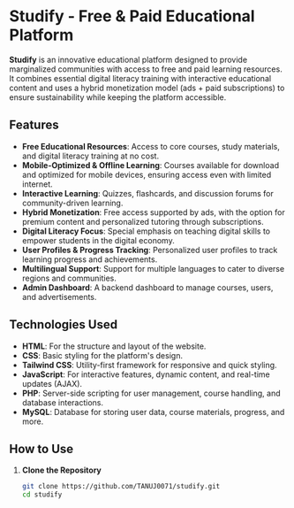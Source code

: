 # Studify - Free & Paid Educational Platform

**Studify** is an innovative educational platform designed to provide marginalized communities with access to free and paid learning resources. It combines essential digital literacy training with interactive educational content and uses a hybrid monetization model (ads + paid subscriptions) to ensure sustainability while keeping the platform accessible.

## Features

- **Free Educational Resources**: Access to core courses, study materials, and digital literacy training at no cost.
- **Mobile-Optimized & Offline Learning**: Courses available for download and optimized for mobile devices, ensuring access even with limited internet.
- **Interactive Learning**: Quizzes, flashcards, and discussion forums for community-driven learning.
- **Hybrid Monetization**: Free access supported by ads, with the option for premium content and personalized tutoring through subscriptions.
- **Digital Literacy Focus**: Special emphasis on teaching digital skills to empower students in the digital economy.
- **User Profiles & Progress Tracking**: Personalized user profiles to track learning progress and achievements.
- **Multilingual Support**: Support for multiple languages to cater to diverse regions and communities.
- **Admin Dashboard**: A backend dashboard to manage courses, users, and advertisements.

## Technologies Used

- **HTML**: For the structure and layout of the website.
- **CSS**: Basic styling for the platform's design.
- **Tailwind CSS**: Utility-first framework for responsive and quick styling.
- **JavaScript**: For interactive features, dynamic content, and real-time updates (AJAX).
- **PHP**: Server-side scripting for user management, course handling, and database interactions.
- **MySQL**: Database for storing user data, course materials, progress, and more.

## How to Use

1. **Clone the Repository**
   ```bash
   git clone https://github.com/TANUJ0071/studify.git
   cd studify
